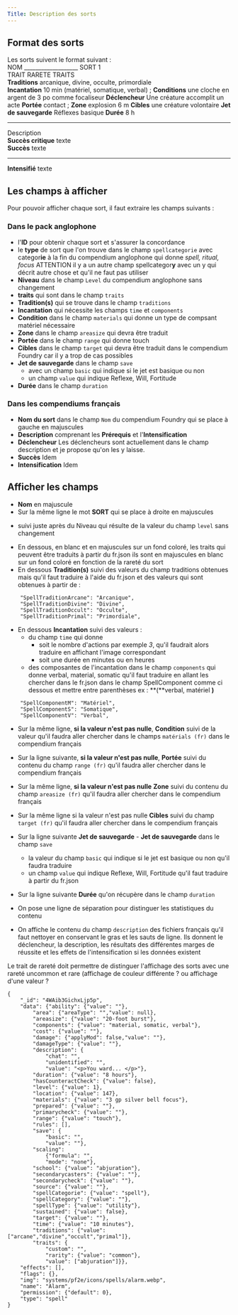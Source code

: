 ```yaml
---
Title: Description des sorts
---
```

## Format des sorts
Les sorts suivent le format suivant :  
NOM ___________________ SORT 1  
TRAIT RARETE TRAITS  
**Traditions** arcanique, divine, occulte, primordiale  
**Incantation** 10 min (matériel, somatique, verbal) ; **Conditions** une cloche en argent de 3 po comme focaliseur  **Déclencheur** Une créature accomplit un acte
**Portée** contact ; **Zone** explosion 6 m  **Cibles** une créature volontaire
**Jet de sauvegarde** Réflexes basique **Durée** 8 h

---

Description  
**Succès critique** texte  
**Succès** texte 

---

**Intensifié** texte

## Les champs à afficher
Pour pouvoir afficher chaque sort, il faut extraire les champs suivants :

### Dans le pack anglophone
- l'**ID** pour obtenir chaque sort et s'assurer la concordance
- le **type** de sort que l'on trouve dans le champ `spellcategorie` avec categor**ie** à la fin du compendium anglophone qui donne *spell, ritual, focus* ATTENTION il y a un autre champ spellcategor**y** avec un y qui décrit autre chose et qu'il ne faut pas utiliser
- **Niveau** dans le champ `Level` du compendium anglophone sans changement
- **traits** qui sont dans le champ `traits` 
- **Tradition(s)** qui se trouve dans le champ `traditions` 
- **Incantation** qui nécessite les champs `time` et `components`
- **Condition** dans le champ `materials` qui donne un type de compsant matériel nécessaire
- **Zone** dans le champ `areasize` qui devra être traduit
- **Portée** dans le champ `range` qui donne touch
- **Cibles** dans le champ `target` qui devra être traduit dans le compendium Foundry car il y a trop de cas possibles 
- **Jet de sauvegarde** dans le champ `save`
   - avec un champ `basic` qui indique si le jet est basique ou non
   - un champ `value` qui indique Reflexe, Will, Fortitude 
- **Durée** dans le champ `duration`

### Dans les compendiums français
- **Nom du sort** dans le champ `Nom` du compendium Foundry qui se place à gauche en majuscules
- **Description** comprenant les **Prérequis** et l'**Intensification**
- **Déclencheur** Les déclencheurs sont actuellement dans le champ description et je propose qu'on les y laisse.
- **Succès** Idem
- **Intensification** Idem

## Afficher les champs
- **Nom** en majuscule 
- Sur la même ligne le mot **SORT** qui se place à droite en majuscules
* suivi juste après du Niveau qui résulte de la valeur du champ `level` sans changement
- En dessous, en blanc et en majuscules sur un fond coloré, les traits qui peuvent être traduits à partir du fr.json ils sont en majuscules en blanc sur un fond coloré en fonction de la rareté du sort 
- En dessous **Tradition(s)** suivi des valeurs du champ traditions obtenues mais qu'il faut traduire à l'aide du fr.json et des valeurs qui sont obtenues à partir de :
```
    "SpellTraditionArcane": "Arcanique",
    "SpellTraditionDivine": "Divine",
    "SpellTraditionOccult": "Occulte",
    "SpellTraditionPrimal": "Primordiale",
```
- En dessous **Incantation** suivi des valeurs :
    - du champ `time` qui donne 
        - soit le nombre d'actions par exemple *3*, qu'il faudrait alors traduire en affichant l'image correspondant  
        - soit une durée en minutes ou en heures 
    - des composantes de l'incantation dans le champ `components` qui donne verbal, material, somatic qu'il faut traduire en allant les chercher dans le fr.json dans le champ SpellComponent comme ci dessous et mettre entre parenthèses ex : **(**verbal, matériel **)**
```
    "SpellComponentM": "Matériel",
    "SpellComponentS": "Somatique",
    "SpellComponentV": "Verbal",
```
- Sur la même ligne, **si la valeur n'est pas nulle**, **Condition** suivi de la valeur qu'il faudra aller chercher dans le champs `matérials (fr)` dans le compendium français

- Sur la ligne suivante, **si la valeur n'est pas nulle**, **Portée** suivi du contenu du champ `range (fr)` qu'il faudra aller chercher dans le compendium français
- Sur la même ligne, **si la valeur n'est pas nulle** **Zone** suivi du contenu du champ `areasize (fr)` qu'il faudra aller chercher dans le compendium français 
- Sur la même ligne si la valeur n'est pas nulle **Cibles** suivi du champ `target (fr)` qu'il faudra aller chercher dans le compendium français

- Sur la ligne suivante **Jet de sauvegarde** - **Jet de sauvegarde** dans le champ `save`
   - la valeur du champ `basic` qui indique si le jet est basique ou non qu'il faudra traduire
   - un champ `value` qui indique Reflexe, Will, Fortitude qu'il faut traduire à partir du fr.json
- Sur la ligne suivante **Durée** qu'on récupère dans le champ `duration`

- On pose une ligne de séparation pour distinguer les statistiques du contenu

- On affiche le contenu du champ `description` des fichiers français qu'il faut nettoyer en conservant le gras et les sauts de ligne. Ils donnent le déclencheur, la description, les résultats des différentes marges de réussite et les effets de l'intensification si les données existent

Le trait de rareté doit permettre de distinguer l'affichage des sorts avec une rareté uncommon et rare (affichage de couleur différente ? ou affichage d'une valeur ?

```
{
    "_id": "4WAib3GichxLjp5p",
    "data": {"ability": {"value": ""},
        "area": {"areaType": "","value": null},
        "areasize": {"value": "20-foot burst"},
        "components": {"value": "material, somatic, verbal"},
        "cost": {"value": ""},
        "damage": {"applyMod": false,"value": ""},
        "damageType": {"value": ""},
        "description": {
            "chat": "",
            "unidentified": "",
            "value": "<p>You ward... </p>"},
        "duration": {"value": "8 hours"},
        "hasCounteractCheck": {"value": false},
        "level": {"value": 1},
        "location": {"value": 147},
        "materials": {"value": "3 gp silver bell focus"},
        "prepared": {"value": ""},
        "primarycheck": {"value": ""},
        "range": {"value": "touch"},
        "rules": [],
        "save": {
            "basic": "",
            "value": ""},
        "scaling": 
            {"formula": "",
            "mode": "none"},
        "school": {"value": "abjuration"},
        "secondarycasters": {"value": ""},
        "secondarycheck": {"value": ""},
        "source": {"value": ""},
        "spellCategorie": {"value": "spell"},
        "spellCategory": {"value": ""},
        "spellType": {"value": "utility"},
        "sustained": {"value": false},
        "target": {"value": ""},
        "time": {"value": "10 minutes"},
        "traditions": {"value": ["arcane","divine","occult","primal"]},
        "traits": {
            "custom": "",
            "rarity": {"value": "common"},
            "value": ["abjuration"]}},
    "effects": [],
    "flags": {},
    "img": "systems/pf2e/icons/spells/alarm.webp",
    "name": "Alarm",
    "permission": {"default": 0},
    "type": "spell"
}
```